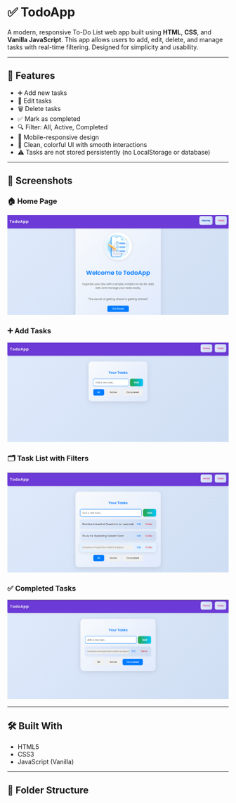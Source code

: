 # ✅ TodoApp

A modern, responsive To-Do List web app built using **HTML**, **CSS**, and **Vanilla JavaScript**. This app allows users to add, edit, delete, and manage tasks with real-time filtering. Designed for simplicity and usability.

---

## 🚀 Features

- ➕ Add new tasks
- 📝 Edit tasks
- 🗑️ Delete tasks
- ✅ Mark as completed
- 🔍 Filter: All, Active, Completed
- 📱 Mobile-responsive design
- 🎨 Clean, colorful UI with smooth interactions
- ⚠️ Tasks are not stored persistently (no LocalStorage or database)

---

## 📸 Screenshots

### 🏠 Home Page
![Home](./screenshots/home.png)

### ➕ Add Tasks
![Add Task](./screenshots/add-task1.png)

### 🗂️ Task List with Filters
![Filter](./screenshots/add-task2.png)

### ✅ Completed Tasks
![Completed](./screenshots/completed.png)

---

## 🛠️ Built With

- HTML5
- CSS3
- JavaScript (Vanilla)

---

## 📁 Folder Structure

